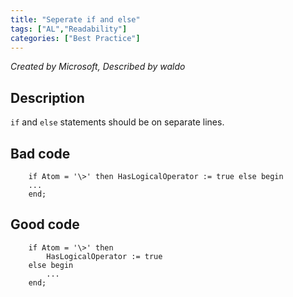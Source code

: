 ```yaml
---
title: "Seperate if and else"
tags: ["AL","Readability"]
categories: ["Best Practice"]
---
```


_Created by Microsoft, Described by waldo_

## Description

`if` and `else` statements should be on separate lines. 

## Bad code

```al
    if Atom = '\>' then HasLogicalOperator := true else begin
    ...
    end;
```

## Good code

```al
    if Atom = '\>' then
        HasLogicalOperator := true
    else begin
        ...
    end;
```

